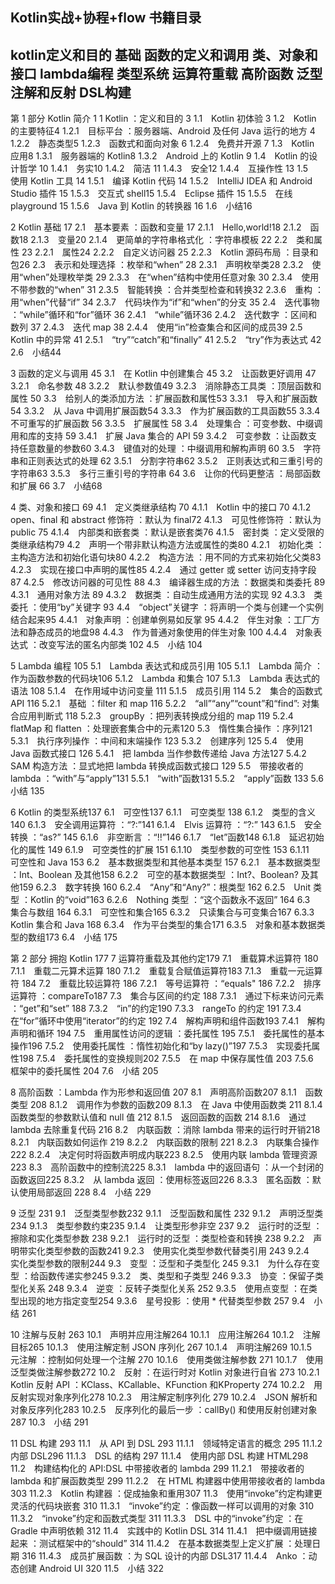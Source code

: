 Kotlin实战+协程+flow 书籍目录
-------------------
kotlin定义和目的
基础
函数的定义和调用
类、对象和接口
lambda编程
类型系统
运算符重载
高阶函数
泛型
注解和反射
DSL构建
----------------------------------------------------------------------------------------------------
第 1 部分 Kotlin 简介 1
1 Kotlin ：定义和目的 3
1.1　Kotlin 初体验 3
1.2　Kotlin 的主要特征4
1.2.1　目标平台 ：服务器端、Android 及任何 Java 运行的地方 4
1.2.2　静态类型5
1.2.3　函数式和面向对象 6
1.2.4　免费并开源 7
1.3　Kotlin 应用8
1.3.1　服务器端的 Kotlin8
1.3.2　Android 上的 Kotlin 9
1.4　Kotlin 的设计哲学 10
1.4.1　务实10
1.4.2　简洁 11
1.4.3　安全12
1.4.4　互操作性 13
1.5　使用 Kotlin 工具 14
1.5.1　编译 Kotlin 代码 14
1.5.2　IntelliJ IDEA 和 Android Studio 插件 15
1.5.3　交互式 shell15
1.5.4　Eclipse 插件 15
1.5.5　在线 playground 15
1.5.6　Java 到 Kotlin 的转换器 16
1.6　小结16

2 Kotlin 基础 17
2.1　基本要素 ：函数和变量 17
2.1.1　Hello,world!18
2.1.2　函数18
2.1.3　变量20
2.1.4　更简单的字符串格式化 ：字符串模板 22
2.2　类和属性 23
2.2.1　属性24
2.2.2　自定义访问器 25
2.2.3　Kotlin 源码布局 ：目录和包26
2.3　表示和处理选择 ：枚举和“when” 28
2.3.1　声明枚举类28
2.3.2　使用“when”处理枚举类 29
2.3.3　在“when”结构中使用任意对象 30
2.3.4　使用不带参数的“when” 31
2.3.5　智能转换 ：合并类型检查和转换32
2.3.6　重构 ：用“when”代替“if” 34
2.3.7　代码块作为“if”和“when”的分支 35
2.4　迭代事物 ：“while”循环和“for”循环 36
2.4.1　“while”循环36
2.4.2　迭代数字 ：区间和数列 37
2.4.3　迭代 map 38
2.4.4　使用“in”检查集合和区间的成员39
2.5　Kotlin 中的异常 41
2.5.1　“try”“catch”和“finally” 41
2.5.2　“try”作为表达式 42
2.6　小结44

3 函数的定义与调用 45
3.1　在 Kotlin 中创建集合 45
3.2　让函数更好调用 47
3.2.1　命名参数 48
3.2.2　默认参数值49
3.2.3　消除静态工具类 ：顶层函数和属性 50
3.3　给别人的类添加方法 ：扩展函数和属性53
3.3.1　导入和扩展函数 54
3.3.2　从 Java 中调用扩展函数54
3.3.3　作为扩展函数的工具函数55
3.3.4　不可重写的扩展函数 56
3.3.5　扩展属性 58
3.4　处理集合 ：可变参数、中缀调用和库的支持 59
3.4.1　扩展 Java 集合的 API 59
3.4.2　可变参数 ：让函数支持任意数量的参数60
3.4.3　键值对的处理 ：中缀调用和解构声明 60
3.5　字符串和正则表达式的处理 62
3.5.1　分割字符串62
3.5.2　正则表达式和三重引号的字符串63
3.5.3　多行三重引号的字符串 64
3.6　让你的代码更整洁 ：局部函数和扩展 66
3.7　小结68

4 类、对象和接口 69
4.1　定义类继承结构 70
4.1.1　Kotlin 中的接口 70
4.1.2　open、final 和 abstract 修饰符 ：默认为 final72
4.1.3　可见性修饰符 ：默认为 public 75
4.1.4　内部类和嵌套类 ：默认是嵌套类76
4.1.5　密封类 ：定义受限的类继承结构79
4.2　声明一个带非默认构造方法或属性的类80
4.2.1　初始化类 ：主构造方法和初始化语句块80
4.2.2　构造方法 ：用不同的方式来初始化父类83
4.2.3　实现在接口中声明的属性85
4.2.4　通过 getter 或 setter 访问支持字段 87
4.2.5　修改访问器的可见性 88
4.3　编译器生成的方法 ：数据类和类委托 89
4.3.1　通用对象方法 89
4.3.2　数据类 ：自动生成通用方法的实现 92
4.3.3　类委托 ：使用“by”关键字 93
4.4　“object”关键字 ：将声明一个类与创建一个实例结合起来95
4.4.1　对象声明 ：创建单例易如反掌 95
4.4.2　伴生对象 ：工厂方法和静态成员的地盘98
4.4.3　作为普通对象使用的伴生对象 100
4.4.4　对象表达式 ：改变写法的匿名内部类 102
4.5　小结 104

5 Lambda 编程 105
5.1　Lambda 表达式和成员引用 105
5.1.1　Lambda 简介 ：作为函数参数的代码块106
5.1.2　Lambda 和集合 107
5.1.3　Lambda 表达式的语法 108
5.1.4　在作用域中访问变量 111
5.1.5　成员引用 114
5.2　集合的函数式 API 116
5.2.1　基础 ：filter 和 map 116
5.2.2　“all”“any”“count”和“find”: 对集合应用判断式 118
5.2.3　groupBy ：把列表转换成分组的 map 119
5.2.4　flatMap 和 flatten ：处理嵌套集合中的元素120
5.3　惰性集合操作 ：序列121
5.3.1　执行序列操作 ：中间和末端操作 123
5.3.2　创建序列 125
5.4　使用 Java 函数式接口 126
5.4.1　把 lambda 当作参数传递给 Java 方法127
5.4.2　SAM 构造方法 ：显式地把 lambda 转换成函数式接口 129
5.5　带接收者的 lambda ：“with”与“apply”131
5.5.1　“with”函数131
5.5.2　“apply”函数 133
5.6　小结 135

6 Kotlin 的类型系统137
6.1　可空性137
6.1.1　可空类型 138
6.1.2　类型的含义 140
6.1.3　安全调用运算符 ：“?:”141
6.1.4　Elvis 运算符 ：“?:” 143
6.1.5　安全转换 ：“as?” 145
6.1.6　非空断言 ：“!!”146
6.1.7　“let”函数148
6.1.8　延迟初始化的属性 149
6.1.9　可空类性的扩展 151
6.1.10　类型参数的可空性 153
6.1.11　可空性和 Java 153
6.2　基本数据类型和其他基本类型 157
6.2.1　基本数据类型 ：Int、Boolean 及其他158
6.2.2　可空的基本数据类型 ：Int?、Boolean? 及其他159
6.2.3　数字转换 160
6.2.4　“Any”和“Any?”：根类型 162
6.2.5　Unit 类型 ：Kotlin 的“void”163
6.2.6　Nothing 类型 ：“这个函数永不返回” 164
6.3　集合与数组 164
6.3.1　可空性和集合165
6.3.2　只读集合与可变集合167
6.3.3　Kotlin 集合和 Java 168
6.3.4　作为平台类型的集合171
6.3.5　对象和基本数据类型的数组173
6.4　小结 175

第 2 部分 拥抱 Kotlin 177
7 运算符重载及其他约定179
7.1　重载算术运算符 180
7.1.1　重载二元算术运算 180
7.1.2　重载复合赋值运算符183
7.1.3　重载一元运算符 184
7.2　重载比较运算符 186
7.2.1　等号运算符 ：“equals" 186
7.2.2　排序运算符 ：compareTo187
7.3　集合与区间的约定 188
7.3.1　通过下标来访问元素 ：“get”和“set” 188
7.3.2　“in”的约定190
7.3.3　rangeTo 的约定 191
7.3.4　在“for”循环中使用“iterator”的约定 192
7.4　解构声明和组件函数193
7.4.1　解构声明和循环 194
7.5　重用属性访问的逻辑 ：委托属性 195
7.5.1　委托属性的基本操作196
7.5.2　使用委托属性 ：惰性初始化和“by lazy()”197
7.5.3　实现委托属性198
7.5.4　委托属性的变换规则202
7.5.5　在 map 中保存属性值 203
7.5.6　框架中的委托属性 204
7.6　小结 205

8 高阶函数 ：Lambda 作为形参和返回值 207
8.1　声明高阶函数207
8.1.1　函数类型 208
8.1.2　调用作为参数的函数209
8.1.3　在 Java 中使用函数类 211
8.1.4　函数类型的参数默认值和 null 值 212
8.1.5　返回函数的函数 214
8.1.6　通过 lambda 去除重复代码 216
8.2　内联函数 ：消除 lambda 带来的运行时开销218
8.2.1　内联函数如何运作 219
8.2.2　内联函数的限制 221
8.2.3　内联集合操作222
8.2.4　决定何时将函数声明成内联223
8.2.5　使用内联 lambda 管理资源 223
8.3　高阶函数中的控制流225
8.3.1　lambda 中的返回语句 ：从一个封闭的函数返回225
8.3.2　从 lambda 返回 ：使用标签返回226
8.3.3　匿名函数 ：默认使用局部返回 228
8.4　小结 229

9 泛型 231
9.1　泛型类型参数232
9.1.1　泛型函数和属性 232
9.1.2　声明泛型类 234
9.1.3　类型参数约束235
9.1.4　让类型形参非空 237
9.2　运行时的泛型 ：擦除和实化类型参数 238
9.2.1　运行时的泛型 ：类型检查和转换 238
9.2.2　声明带实化类型参数的函数241
9.2.3　使用实化类型参数代替类引用 243
9.2.4　实化类型参数的限制244
9.3　变型 ：泛型和子类型化 245
9.3.1　为什么存在变型 ：给函数传递实参245
9.3.2　类、类型和子类型 246
9.3.3　协变 ：保留子类型化关系 248
9.3.4　逆变 ：反转子类型化关系 252
9.3.5　使用点变型 ：在类型出现的地方指定变型254
9.3.6　星号投影 ：使用 * 代替类型参数 257
9.4　小结 261

10 注解与反射 263
10.1　声明并应用注解264
10.1.1　应用注解264
10.1.2　注解目标265
10.1.3　使用注解定制 JSON 序列化 267
10.1.4　声明注解269
10.1.5　元注解 ：控制如何处理一个注解 270
10.1.6　使用类做注解参数 271
10.1.7　使用泛型类做注解参数272
10.2　反射 ：在运行时对 Kotlin 对象进行自省 273
10.2.1　Kotlin 反射 API ：KClass、KCallable、KFunction 和KProperty 274
10.2.2　用反射实现对象序列化278
10.2.3　用注解定制序列化 279
10.2.4　JSON 解析和对象反序列化283
10.2.5　反序列化的最后一步 ：callBy() 和使用反射创建对象 287
10.3　小结 291

11 DSL 构建 293
11.1　从 API 到 DSL 293
11.1.1　领域特定语言的概念 295
11.1.2　内部 DSL296
11.1.3　DSL 的结构 297
11.1.4　使用内部 DSL 构建 HTML298
11.2　构建结构化的 API:DSL 中带接收者的 lambda 299
11.2.1　带接收者的 lambda 和扩展函数类型 299
11.2.2　在 HTML 构建器中使用带接收者的 lambda 303
11.2.3　Kotlin 构建器 ：促成抽象和重用307
11.3　使用“invoke”约定构建更灵活的代码块嵌套 310
11.3.1　“invoke”约定 ：像函数一样可以调用的对象 310
11.3.2　“invoke”约定和函数式类型 311
11.3.3　DSL 中的“invoke”约定 ：在 Gradle 中声明依赖 312
11.4　实践中的 Kotlin DSL 314
11.4.1　把中缀调用链接起来 ：测试框架中的“should” 314
11.4.2　在基本数据类型上定义扩展 ：处理日期 316
11.4.3　成员扩展函数 ：为 SQL 设计的内部 DSL317
11.4.4　Anko ：动态创建 Android UI 320
11.5　小结 322
